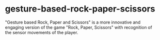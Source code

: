 # gesture-based-rock-paper-scissors
"Gesture based Rock, Paper and Scissors" is a more innovative and engaging version of the game "Rock, Paper, Scissors" with recognition of the sensor movements of the player. 

